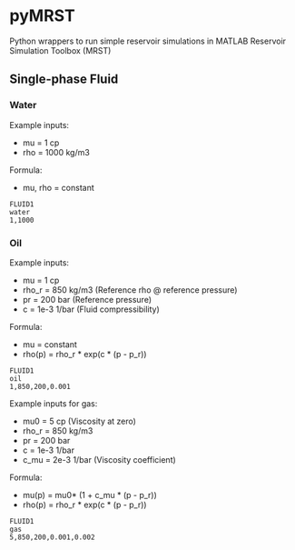 # pyMRST

Python wrappers to run simple reservoir simulations in MATLAB Reservoir Simulation Toolbox (MRST)

## Single-phase Fluid

### Water
Example inputs: 

* mu = 1 cp
* rho = 1000 kg/m3

Formula: 

* mu, rho = constant

```
FLUID1
water
1,1000
```
### Oil
Example inputs:

* mu = 1 cp
* rho_r = 850 kg/m3 (Reference rho @ reference pressure)
* pr = 200 bar (Reference pressure)
* c = 1e-3 1/bar (Fluid compressibility)

Formula:
* mu = constant
* rho(p) = rho_r * exp(c * (p - p_r))

```
FLUID1
oil
1,850,200,0.001
```

Example inputs for gas:

* mu0 = 5 cp (Viscosity at zero)
* rho_r = 850 kg/m3
* pr = 200 bar
* c = 1e-3 1/bar
* c_mu = 2e-3 1/bar (Viscosity coefficient)

Formula:
* mu(p) = mu0*  (1 + c_mu * (p - p_r))
* rho(p) = rho_r * exp(c * (p - p_r))

```
FLUID1
gas
5,850,200,0.001,0.002
```

<!--
Experimentations of MATLAB Reservoir Simulation Toolbox in Google Colab to port it with Python and utilize free GPUs for faster computation

<p align="center">
  <img src="https://user-images.githubusercontent.com/51282928/100498951-68ebb580-3198-11eb-95c7-87ed7c1e6e9c.png" width="700" />
</p>

<!--
Experimentations of MATLAB Reservoir Simulation Toolbox in Google Colab to port it with Python and utilize free GPUs for faster computation

### Successful:

Phase 1. Full codes and documentations are preserved in [Zenodo]()
* Use Google Colab to run a MATLAB (Octave) script of MRST simulation of five-spot waterflooding in SPE10 model.
* Optimizing the well placement by coupling the simulation with a Python optimizer, such as Bayesian optimization.

### On experimentation:
* Modifying the MRST script to use `gpuArray` so that the simulation can use the free GPU in Colab and speed up simulation.
* Using `Tensorflow Probability` to improve optimizations, powered by free GPU in Colab.
* Experimenting with various optimizers (`Scipy`, `Optuna`, `Platypus`, etc.) and multi-objective optimizers (`Pymoo`).

### Future:
* Well placement optimization for different scenarios (CO2, surfactant, and polymer injection)
